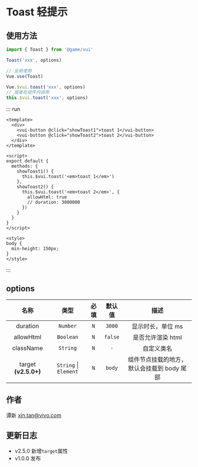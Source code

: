 # Toast 轻提示

## 使用方法

```js
import { Toast } from '@game/vui'

Toast('xxx', options)

// 全局使用
Vue.use(Toast)

Vue.$vui.toast('xxx', options)
// 或者在组件内调用
this.$vui.toast('xxx', options)
```

::: run

```vue
<template>
  <div>
    <vui-button @click="showToast1">toast 1</vui-button>
    <vui-button @click="showToast2">toast 2</vui-button>
  </div>
</template>

<script>
export default {
  methods: {
    showToast1() {
      this.$vui.toast('<em>toast 1</em>')
    },
    showToast2() {
      this.$vui.toast('<em>toast 2</em>', {
        allowHtml: true
        // duration: 3000000
      })
    }
  }
}
</script>

<style>
body {
  min-height: 150px;
}
</style>
```

:::

## options

|         名称         |           类型            | 必填 | 默认值  |                    描述                    |
| :------------------: | :-----------------------: | :--: | :-----: | :----------------------------------------: |
|       duration       |         `Number`          | `N`  | `3000`  |             显示时长，单位 ms              |
|      allowHtml       |         `Boolean`         | `N`  | `false` |             是否允许渲染 html              |
|      className       |         `String`          | `N`  |   `-`   |                 自定义类名                 |
| target **(v2.5.0+)** | `String` &#124; `Element` | `N`  | `body`  | 组件节点挂载的地方，默认会挂载到 body 尾部 |

## 作者

谭新 <xin.tan@vivo.com>

## 更新日志

- v2.5.0 新增`target`属性
- v1.0.0 发布
